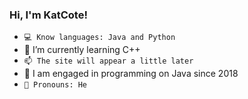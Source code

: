 ### Hi, I'm KatCote!
- `💻 Know languages: Java and Python`
- 🌱 I’m currently learning C++
- `📫 The site will appear a little later`
- 📖 I am engaged in programming on Java since 2018
- `👻 Pronouns: He`
